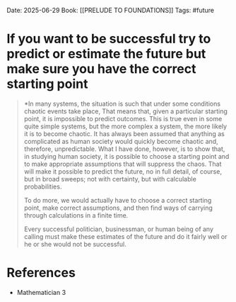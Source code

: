 Date: 2025-06-29
Book: [[PRELUDE TO FOUNDATIONS]]
Tags: #future 
# If you want to be successful try to predict or estimate the future but make sure you have the correct starting point

>*In many systems, the situation is such that under some conditions chaotic events take place, That means that, given a particular starting point, it is impossible to predict outcomes. This is true even in some quite simple systems, but the more complex a system, the more likely it is to become chaotic. It has always been assumed that anything as complicated as human society would quickly become chaotic and, therefore, unpredictable. What I have done, however, is to show that, in studying human society, it is possible to choose a starting point and to make appropriate assumptions that will suppress the chaos. That will make it possible to predict the future, no in full detail, of course, but in broad sweeps; not with certainty, but with calculable probabilities. 
>
>To do more, we would actually have to choose a correct starting point, make correct assumptions, and then find ways of carrying through calculations in a finite time. 
>
>Every successful politician, businessman, or human being of any calling must make these estimates of the future and do it fairly well or he or she would not be successful.


# References
- Mathematician 3